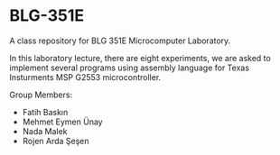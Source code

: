 # BLG-351E
A class repository for BLG 351E Microcomputer Laboratory.

In this laboratory lecture, there are eight experiments, we are asked to implement several programs using assembly language for Texas Insturments MSP G2553 microcontroller.

Group Members:
- Fatih Baskın
- Mehmet Eymen Ünay
- Nada Malek
- Rojen Arda Şeşen
